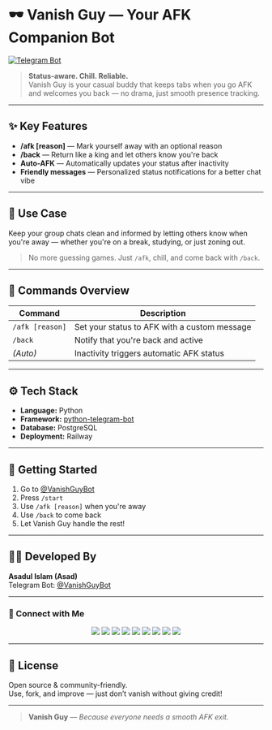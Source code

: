 # 🕶️ Vanish Guy — Your AFK Companion Bot  
[![Telegram Bot](https://img.shields.io/badge/Launch%20Bot-@VanishGuyBot-2CA5E0?logo=telegram&style=for-the-badge)](https://t.me/VanishGuyBot)

> **Status-aware. Chill. Reliable.**  
> Vanish Guy is your casual buddy that keeps tabs when you go AFK and welcomes you back — no drama, just smooth presence tracking.

---

## ✨ Key Features

- **/afk [reason]** — Mark yourself away with an optional reason  
- **/back** — Return like a king and let others know you're back  
- **Auto-AFK** — Automatically updates your status after inactivity  
- **Friendly messages** — Personalized status notifications for a better chat vibe

---

## 🧠 Use Case

Keep your group chats clean and informed by letting others know when you're away — whether you're on a break, studying, or just zoning out.

> No more guessing games. Just `/afk`, chill, and come back with `/back`.

---

## 📜 Commands Overview

| Command         | Description                                    |
|-----------------|------------------------------------------------|
| `/afk [reason]` | Set your status to AFK with a custom message   |
| `/back`         | Notify that you're back and active             |
| *(Auto)*        | Inactivity triggers automatic AFK status       |

---

## ⚙️ Tech Stack

- **Language:** Python  
- **Framework:** [python-telegram-bot](https://github.com/python-telegram-bot/python-telegram-bot)  
- **Database:** PostgreSQL  
- **Deployment:** Railway  

---

## 🚀 Getting Started

1. Go to [@VanishGuyBot](https://t.me/VanishGuyBot)  
2. Press `/start`  
3. Use `/afk [reason]` when you're away  
4. Use `/back` to come back  
5. Let Vanish Guy handle the rest!

---

## 👨‍💻 Developed By

**Asadul Islam (Asad)**  
Telegram Bot: [@VanishGuyBot](https://t.me/VanishGuyBot)

---

### 💌 Connect with Me

<p align="center">
  <a href="https://t.me/asad_ofc"><img src="https://img.shields.io/badge/Telegram-2CA5E0?style=for-the-badge&logo=telegram&logoColor=white" /></a>
  <a href="mailto:mr.asadul.islam00@gmail.com"><img src="https://img.shields.io/badge/Gmail-D14836?style=for-the-badge&logo=gmail&logoColor=white" /></a>
  <a href="https://youtube.com/@asad_ofc"><img src="https://img.shields.io/badge/YouTube-FF0000?style=for-the-badge&logo=youtube&logoColor=white" /></a>
  <a href="https://instagram.com/aasad_ofc"><img src="https://img.shields.io/badge/Instagram-E4405F?style=for-the-badge&logo=instagram&logoColor=white" /></a>
  <a href="https://tiktok.com/@asad_ofc"><img src="https://img.shields.io/badge/TikTok-000000?style=for-the-badge&logo=tiktok&logoColor=white" /></a>
  <a href="https://x.com/asad_ofc"><img src="https://img.shields.io/badge/X-000000?style=for-the-badge&logo=twitter&logoColor=white" /></a>
  <a href="https://facebook.com/aasad.ofc"><img src="https://img.shields.io/badge/Facebook-1877F2?style=for-the-badge&logo=facebook&logoColor=white" /></a>
  <a href="https://www.threads.net/@aasad_ofc"><img src="https://img.shields.io/badge/Threads-000000?style=for-the-badge&logo=threads&logoColor=white" /></a>
  <a href="https://discord.com/users/1067999831416635473"><img src="https://img.shields.io/badge/Discord-asad__ofc-5865F2?style=for-the-badge&logo=discord&logoColor=white" /></a>
</p>

---

## 📄 License

Open source & community-friendly.  
Use, fork, and improve — just don’t vanish without giving credit!

---

> **Vanish Guy** — *Because everyone needs a smooth AFK exit.*
